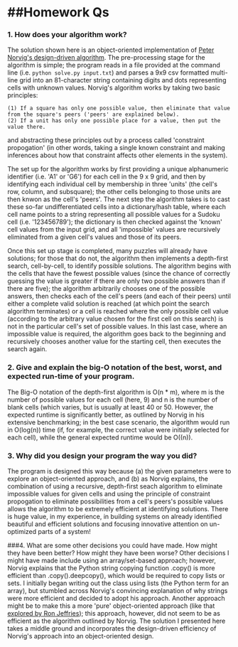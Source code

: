 ##Homework Qs
===========
### 1. How does your algorithm work?
The solution shown here is an object-oriented implementation of <a href="http://norvig.com/sudoku.html">Peter Norvig's design-driven algorithm</a>. The pre-processing stage for the algorithm is simple; the program reads in a file provided at the command line (i.e. `python solve.py input.txt`) and parses a 9x9 csv formatted multi-line grid into an 81-character string containing digits and dots representing cells with unknown values. Norvig's algorithm works by taking two basic principles:

    (1) If a square has only one possible value, then eliminate that value from the square's peers ('peers' are explained below).
    (2) If a unit has only one possible place for a value, then put the value there.

and abstracting these principles out by a process called 'constraint propogation' (in other words, taking a single known constraint and making inferences about how that constraint affects other elements in the system).  

The set up for the algorithm works by first providing a unique alphanumeric identifier (i.e. 'A1' or 'G6') for each cell in the 9 x 9 grid, and then by identifying each individual cell by membership in three 'units' (the cell's row, column, and subsquare); the other cells belonging to those units are then knwon as the cell's 'peers'. The next step the algorithm takes is to cast these so-far undifferentiated cells into a dictionary/hash table, where each cell name points to a string representing all possible values for a Sudoku cell (i.e. '123456789'); the dictionary is then checked against the 'known' cell values from the input grid, and all 'impossible' values are recursively eliminated from a given cell's values and those of its peers.

Once this set up stage is completed, many puzzles will already have solutions; for those that do not, the algorithm then implements a depth-first search, cell-by-cell, to identify possible solutions. The algorithm begins with the cells that have the fewest possible values (since the chance of correctly guessing the value is greater if there are only two possible answers than if there are five); the algorithm arbitrarily chooses one of the possible answers, then checks each of the cell's peers (and each of their peers) until either a complete valid solution is reached (at which point the search algorithm terminates) or a cell is reached where the only possible cell value (according to the arbitrary value chosen for the first cell on this search) is not in the particular cell's set of possible values. In this last case, where an impossible value is required, the algorithm goes back to the beginning and recursively chooses another value for the starting cell, then executes the search again. 

### 2. Give and explain the big-­O notation of the best, worst, and expected run-­time of your program.
The Big-O notation of the depth-first algorithm is O(n * m), where m is the number of possible values for each cell (here, 9) and n is the number of blank cells (which varies, but is usually at least 40 or 50. However, the expected runtime is significantly better, as outlined by Norvig in his extensive benchmarking; in the best case scenario, the algorithm would run in O(log(n)) time (if, for example, the correct value were initially selected for each cell), while the general expected runtime would be O((n)).

### 3. Why did you design your program the way you did?
The program is designed this way because (a) the given parameters were to explore an object-oriented approach, and (b) as Norvig explains, the combination of using a recursive, depth-first seach algorithm to eliminate impossible values for given cells and using the principle of constraint propogation to eliminate possibilities from a cell's peers's possible values allows the algorithm to be extremely efficient at identifying solutions. There is huge value, in my experience, in building systems on already identified beautiful and efficient solutions and focusing innovative attention on un-optimized parts of a system!

###4. What are some other decisions you could have made. How might they have been better? How might they have been worse?
Other decisions I might have made include using an array/set-based approach; however, Norvig explains that the Python string copying function .copy() is more efficient than .copy().deepcopy(), which would be required to copy lists or sets. I initially began writing out the class using lists (the Python term for an array), but stumbled across Norvig's convincing explanation of why strings were more efficient and decided to adopt his approach. Another approach might be to make this a more 'pure' object-oriented approach (like that <a href="http://xprogramming.com/articles/sudoku5/">explored by Ron Jeffries</a>); this approach, however, did not seem to be as efficient as the algorithm outlined by Norvig. The solution I presented here takes a middle ground and incorporates the design-driven efficiency of Norvig's approach into an object-oriented design. 
